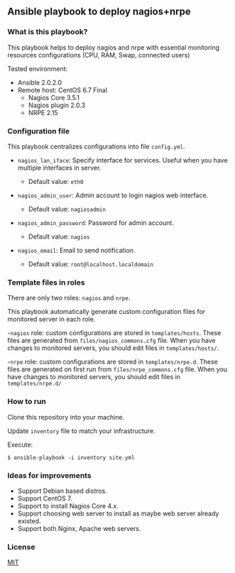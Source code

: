 ## Ansible playbook to deploy nagios+nrpe
### What is this playbook?

This playbook helps to deploy nagios and nrpe with essential monitoring
resources configurations (CPU, RAM, Swap, connected users)


Tested environment:
- Ansible 2.0.2.0
- Remote host: CentOS 6.7 Final
    - Nagios Core 3.5.1
    - Nagios plugin 2.0.3
    - NRPE 2.15

### Configuration file

This playbook centralizes configurations into file `config.yml`.

- `nagios_lan_iface`: Specify interface for services. Useful when you have
  multiple interfaces in server.
    - Default value: `eth0`

- `nagios_admin_user`: Admin account to login nagios web interface.
    - Default value: `nagiosadmin`

- `nagios_admin_password`: Password for admin account.
    - Default value: `nagios`

- `nagios_email`: Email to send notification.
    - Default value: `root@localhost.localdomain`


### Template files in roles

There are only two roles: `nagios` and `nrpe`. 

This playbook automatically generate custom configuration files for monitored
server in each role.

-`nagios` role: custom configurations are stored in `templates/hosts`. These
files are generated from `files/nagios_commons.cfg` file. When you have changes
to monitored servers, you should edit files in `templates/hosts/`.

-`nrpe` role: custom configurations are stored in `templates/nrpe.d`. These
files are generated on first run from `files/nrpe_commons.cfg` file. When you
have changes to monitored servers, you should edit files in `templates/nrpe.d/` 


### How to run

Clone this repository into your machine. 

Update `inventory` file to match your infrastructure.

Execute:

```
$ ansible-playbook -i inventory site.yml
```

### Ideas for improvements

- Support Debian based distros.
- Support CentOS 7.
- Support to install Nagios Core 4.x.
- Support choosing web server to install as maybe web server already existed.
- Support both Nginx, Apache web servers.

### License

[MIT](https://github.com/cuongnv23/ansible-nagios-nrpe/blob/master/LICENSE)
